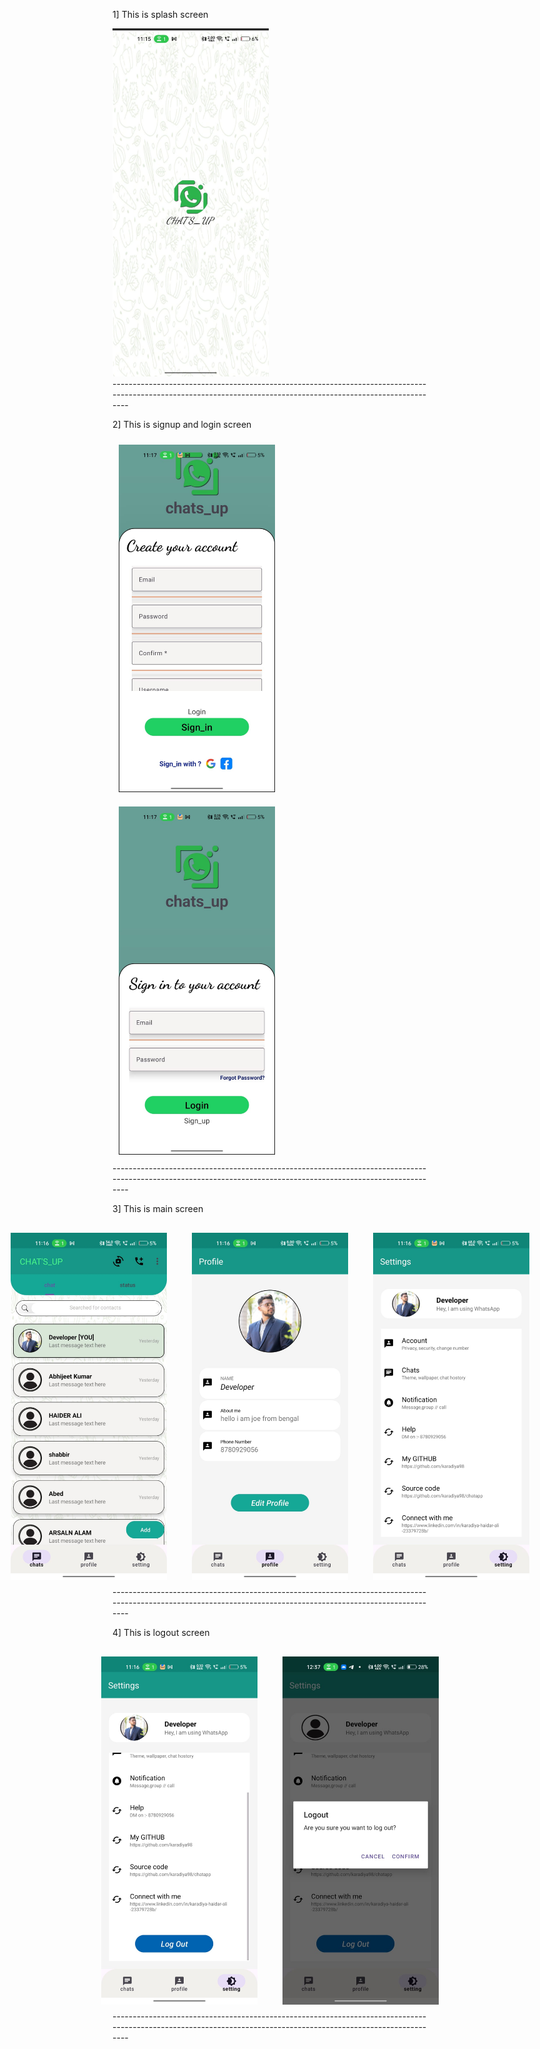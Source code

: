 1] This is splash screen  
<div >
  <img src="https://github.com/karadiya98/CHAT-S_UP-APP/blob/63e0651ce4bde2b6cb561a088ff43943d75c9130/spla.jpg" width="250">
</div>
----------------------------------------------------------------------------------------------------------------------------------------------------------------


 2] This is signup and login screen
<div align = center">
    <img src="https://github.com/karadiya98/CHAT-S_UP-APP/blob/63e0651ce4bde2b6cb561a088ff43943d75c9130/sign.jpg" width="250" style="margin: 10px;">
    <img src="https://github.com/karadiya98/CHAT-S_UP-APP/blob/9bae583c1b3253c1b5a6185cfdeac90d78c4c3db/log.jpg" width="250" style="margin: 10px;">
</div>
----------------------------------------------------------------------------------------------------------------------------------------------------------------


 3] This is main screen 
<div style="display: flex; justify-content: center; align-items: center; gap: 20px; margin-top: 20px;">
    <img src="https://github.com/karadiya98/CHAT-S_UP-APP/blob/2791cd7e552ac830a522461e66dd11fd02fcd187/main.jpg" width="250" style="margin: 10px;">
    <img src="https://github.com/karadiya98/CHAT-S_UP-APP/blob/a294377a0a74ee4d8dcdb237c930d30d6f2ba501/profile.jpg" width="250" style="margin: 10px;">
    <img src="https://github.com/karadiya98/CHAT-S_UP-APP/blob/2970c788c2dd86d2e2099181422324b48b8e871d/set1.jpg" width="250" style="margin: 10px;">
</div>
----------------------------------------------------------------------------------------------------------------------------------------------------------------


 4] This is logout screen 
<div style="display: flex; justify-content: center; align-items: center; gap: 20px; margin-top: 20px;">
    <img src="https://github.com/karadiya98/CHAT-S_UP-APP/blob/c18eb673f4f62d25a03210ec397aa563ee82bce6/sett2.jpg" width="250" style="margin: 10px;">
    <img src="https://github.com/karadiya98/CHAT-S_UP-APP/blob/f57dfe873b1c4cb822b541c90e3aae688f26b77e/logout.jpg" width="250" style="margin: 10px;">
</div>
----------------------------------------------------------------------------------------------------------------------------------------------------------------

